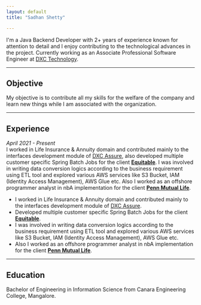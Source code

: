 ```yaml
---
layout: default
title: "Sadhan Shetty"

---
```

I'm a Java Backend Developer with 2+ years of experience known for attention to detail and I enjoy contributing to the technological advances in the project. Currently working as an Associate Professional Software Engineer at [DXC Technology](https://dxc.com/us/en).

---
## Objective
My objective is to contribute all my skills for the welfare of the company and learn new things while I am associated with the organization.

---
## Experience
_April 2021 - Present_ <br>
I worked in Life Insurance & Annuity domain and contributed mainly to the interfaces development module of [DXC Assure](https://dxc.com/us/en/services/insurance-software-bps/dxc-insurance-software/dxc-assure-for-life-and-wealth), also developed multiple customer specific Spring Batch Jobs for the client [**Equitable**](https://equitable.com/). I was involved in writing data conversion logics according to the business requirement using ETL tool and explored various AWS services like S3 Bucket, IAM (Identity Access Management), AWS Glue etc. Also I worked as an offshore programmer analyst in nbA implementation for the client [**Penn Mutual Life**](https://www.pennmutual.com/).
*   I worked in Life Insurance & Annuity domain and contributed mainly to the interfaces development module of [DXC Assure](https://dxc.com/us/en/services/insurance-software-bps/dxc-insurance-software/dxc-assure-for-life-and-wealth).
*   Developed multiple customer specific Spring Batch Jobs for the client [**Equitable**](https://equitable.com/).
*   I was involved in writing data conversion logics according to the business requirement using ETL tool and explored various AWS services like S3 Bucket, IAM (Identity Access Management), AWS Glue etc.
*   Also I worked as an offshore programmer analyst in nbA implementation for the client [**Penn Mutual Life**](https://www.pennmutual.com/).

---
## Education
Bachelor of Engineering in Information Science from Canara Engineering College, Mangalore.
